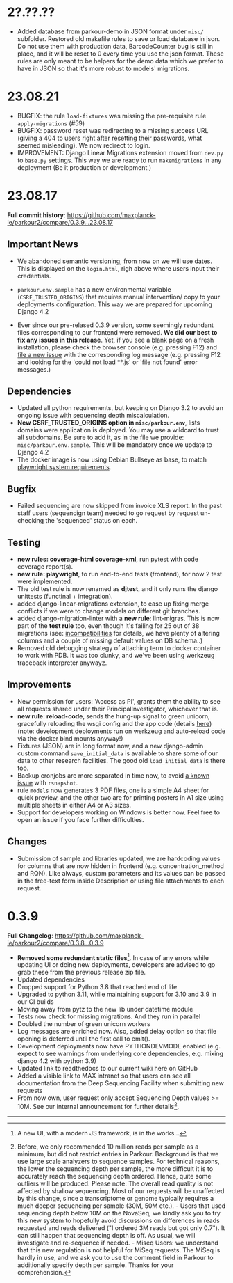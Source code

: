 <!-- ON HOLD. Requires BugFix: Updated our core dependency: **Django, to version 4.2 (LTS)**. The previous 3.2 reached end of extended support in April, although Django core team kept releasing security fixes (thanks!) -->

2?.??.??
========

- Added database from parkour-demo in JSON format under `misc/` subfolder. Restored old makefile rules to save or load database in json. Do not use them with production data, BarcodeCounter bug is still in place, and it will be reset to 0 every time you use the json format. These rules are only meant to be helpers for the demo data which we prefer to have in JSON so that it's more robust to models' migrations.

23.08.21
========

- BUGFIX: the rule `load-fixtures` was missing the pre-requisite rule `apply-migrations` (#59)
- BUGFIX: password reset was redirecting to a missing success URL (giving a 404 to users right after resetting their passwords, what seemed misleading). We now redirect to login.
- IMPROVEMENT: Django Linear Migrations extension moved from `dev.py` to `base.py` settings. This way we are ready to run `makemigrations` in any deployment (Be it production or development.)


23.08.17
========

**Full commit history**: https://github.com/maxplanck-ie/parkour2/compare/0.3.9...23.08.17

## Important News

- We abandoned semantic versioning, from now on we will use dates. This is displayed on the `login.html`, righ above where users input their credentials.

- `parkour.env.sample` has a new environmental variable (`CSRF_TRUSTED_ORIGINS`) that requires manual intervention/ copy to your deployments configuration. This way we are prepared for upcoming Django 4.2

- Ever since our pre-relased 0.3.9 version, some seemingly redundant files corresponding to our frontend were removed. **We did our best to fix any issues in this release**. Yet, if you see a blank page on a fresh installation, please check the browser console (e.g. pressing F12) and [file a new issue](https://github.com/maxplanck-ie/parkour2/issues/new) with the corresponding log message (e.g. pressing F12 and looking for the 'could not load **.js' or 'file not found' error messages.)

## Dependencies

- Updated all python requirements, but keeping on Django 3.2 to avoid an ongoing issue with sequencing depth miscalculation.
- **New CSRF_TRUSTED_ORIGINS option in `misc/parkour.env`**, lists domains were application is deployed. You may use a wildcard to trust all subdomains. Be sure to add it, as in the file we provide: `misc/parkour.env.sample`. This will be mandatory once we update to Django 4.2
- The docker image is now using Debian Bullseye as base, to match [playwright system requirements](https://playwright.dev/python/docs/intro#system-requirements).

## Bugfix

- Failed sequencing are now skipped from invoice XLS report. In the past staff users (sequencign team) needed to go request by request un-checking the 'sequenced' status on each.

## Testing

- **new rules: coverage-html coverage-xml**, run pytest with code coverage report(s).
- **new rule: playwright**, to run end-to-end tests (frontend), for now 2 test were implemented.
- The old test rule is now renamed as **djtest**, and it only runs the django unittests (functinal + integration).
- added django-linear-migrations extension, to ease up fixing merge conflicts if we were to change models on different git branches.
- added django-migration-linter with a **new rule**: lint-migras. This is now part of the **test rule** too, even though it's failing for 25 out of 38 migrations (see: [incompatibilities](https://github.com/3YOURMIND/django-migration-linter/blob/main/docs/incompatibilities.md) for details, we have plenty of altering columns and a couple of missing default values on DB schema..)
- Removed old debugging strategy of attaching term to docker container to work with PDB. It was too clunky, and we've been using werkzeug traceback interpreter anywayz.

## Improvements

- New permission for users: 'Access as PI', grants them the ability to see all requests shared under their PrincipalInvestigator, whichever that is.
- **new rule: reload-code**, sends the hung-up signal to green unicorn, gracefully reloading the wsgi config and the app code (details [here](https://docs.gunicorn.org/en/latest/signals.html#reload-the-configuration)) (note: development deployments run on werkzeug and auto-reload code via the docker bind mounts anyway!)
- Fixtures (JSON) are in long format now, and a new django-admin custom command `save_initial_data` is available to share some of our data to other research facilities. The good old `load_initial_data` is there too.
- Backup cronjobs are more separated in time now, to avoid [a known issue](https://serverfault.com/a/221646) with `rsnapshot`.
- rule `models` now generates 3 PDF files, one is a simple A4 sheet for quick preview, and the other two are for printing posters in A1 size using multiple sheets in either A4 or A3 sizes.
- Support for developers working on Windows is better now. Feel free to open an issue if you face further difficulties.

## Changes

- Submission of sample and libraries updated, we are hardcoding values for columns that are now hidden in frontend (e.g. concentration_method and RQN). Like always, custom parameters and its values can be passed in the free-text form inside Description or using file attachments to each request.

0.3.9
=====

**Full Changelog**: https://github.com/maxplanck-ie/parkour2/compare/0.3.8...0.3.9

- **Removed some redundant static files**[^1]. In case of any errors while updating UI or doing new deployments, developers are advised to go grab these from the previous release zip file.
- Updated dependencies
- Dropped support for Python 3.8 that reached end of life
- Upgraded to python 3.11, while maintaining support for 3.10 and 3.9 in our CI builds
- Moving away from pytz to the new lib under datetime module
- Tests now check for missing migrations. And they run in parallel
- Doubled the number of green unicorn workers
- Log messages are enriched now. Also, added delay option so that file opening is deferred until the first call to emit().
- Development deployments now have PYTHONDEVMODE enabled (e.g. expect to see warnings from underlying core dependencies, e.g. mixing django 4.2 with python 3.9)
- Updated link to readthedocs to our current wiki here on GitHub
- Added a visible link to MAX intranet so that users can see all documentation from the Deep Sequencing Facility when submitting new requests
- From now own, user request only accept Sequencing Depth values >= 10M. See our internal announcement for further details[^2].

---

[^1]: A new UI, with a modern JS framework, is in the works...

[^2]: Before, we only recommended 10 million reads per sample as a minimum, but did not restrict entries in Parkour. Background is that we use large scale analyzers to sequence samples. For technical reasons, the lower the sequencing depth per sample, the more difficult it is to accurately reach the sequencing depth ordered. Hence, quite some outliers will be produced. Please note: The overall read quality is not affected by shallow sequencing. Most of our requests will be unaffected by this change, since a transcriptome or genome typically requires a much deeper sequencing per sample (30M, 50M etc.). - Users that used sequencing depth below 10M on the NovaSeq, we kindly ask you to try this new system to hopefully avoid discussions on differences in reads requested and reads delivered ("I ordered 3M reads but got only 0.7"). It can still happen that sequencing depth is off. As usual, we will investigate and re-sequence if needed. - Miseq Users: we understand that this new regulation is not helpful for MiSeq requests. The MiSeq is hardly in use, and we ask you to use the comment field in Parkour to additionally specify depth per sample. Thanks for your comprehension.
